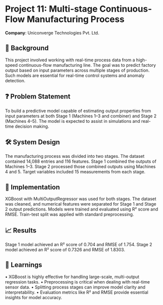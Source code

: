 # Project 11: Multi-stage Continuous-Flow Manufacturing Process

**Company**: Uniconverge Technologies Pvt. Ltd.

## 📌 Background
This project involved working with real-time process data from a high-speed continuous-flow manufacturing line. The goal was to predict factory output based on input parameters across multiple stages of production. Such models are essential for real-time control systems and anomaly detection.

## ❓ Problem Statement
To build a predictive model capable of estimating output properties from input parameters at both Stage 1 (Machines 1–3 and combiner) and Stage 2 (Machines 4–5). The model is expected to assist in simulations and real-time decision making.

## 🛠️ System Design
The manufacturing process was divided into two stages. The dataset contained 14,088 entries and 116 features. Stage 1 combined the outputs of Machines 1–3. Stage 2 processed those combined outputs using Machines 4 and 5. Target variables included 15 measurements from each stage.

## 🧪 Implementation
XGBoost with MultiOutputRegressor was used for both stages. The dataset was cleaned, and numerical features were separated for Stage 1 and Stage 2 output predictions. Models were trained and evaluated using R² score and RMSE. Train-test split was applied with standard preprocessing.

## 📈 Results
Stage 1 model achieved an R² score of 0.704 and RMSE of 1.754.
Stage 2 model achieved an R² score of 0.7326 and RMSE of 1.8303.

## 🧠 Learnings
• XGBoost is highly effective for handling large-scale, multi-output regression tasks.
• Preprocessing is critical when dealing with real-time sensor data.
• Splitting process stages can improve model clarity and interpretability.
• Evaluation metrics like R² and RMSE provide essential insights for model accuracy.

